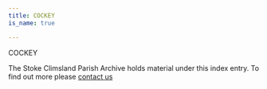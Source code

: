 ```yaml
---
title: COCKEY
is_name: true

---
```


COCKEY


The Stoke Climsland Parish Archive holds material under this index entry. To find out more please [contact us](/contact/)
